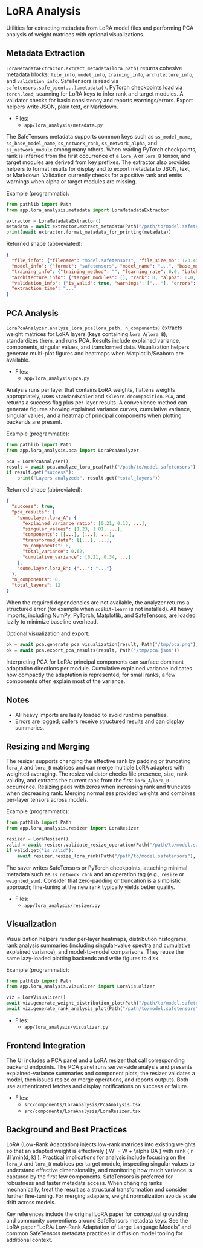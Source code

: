 # LoRA Analysis

Utilities for extracting metadata from LoRA model files and
performing PCA analysis of weight matrices with optional visualizations.

## Metadata Extraction

`LoraMetadataExtractor.extract_metadata(lora_path)` returns cohesive metadata blocks: `file_info`, `model_info`,
`training_info`, `architecture_info`, and
`validation_info`. SafeTensors is read via `safetensors.safe_open(...).metadata()`. PyTorch checkpoints load via
`torch.load`, scanning for LoRA keys to infer rank and target modules. A validator checks for basic consistency and
reports warnings/errors. Export helpers write JSON, plain text, or Markdown.

- Files:
  - `app/lora_analysis/metadata.py`

The SafeTensors metadata supports common keys such as `ss_model_name`, `ss_base_model_name`, `ss_network_rank`,
`ss_network_alpha`, and `ss_network_module` among many others. When
reading PyTorch checkpoints, rank is inferred from the first occurrence of a `lora_A` or `lora_B` tensor, and
target modules are derived from key prefixes. The extractor also provides helpers to format results for display and
to export metadata to JSON, text, or Markdown. Validation currently checks for a positive rank and emits warnings when
alpha or target modules are missing.

Example (programmatic):

```python
from pathlib import Path
from app.lora_analysis.metadata import LoraMetadataExtractor

extractor = LoraMetadataExtractor()
metadata = await extractor.extract_metadata(Path("/path/to/model.safetensors"))
print(await extractor.format_metadata_for_printing(metadata))
```

Returned shape (abbreviated):

```json
{
  "file_info": {"filename": "model.safetensors", "file_size_mb": 123.45, "file_extension": ".safetensors", "modified_time": "..."},
  "model_info": {"format": "safetensors", "model_name": "...", "base_model": "...", "network_rank": 16, "network_alpha": 32.0, "network_module": "q_proj,v_proj", "all_metadata": {"ss_model_name": "...", "ss_network_rank": "16", "...": "..."}},
  "training_info": {"training_method": "", "learning_rate": 0.0, "batch_size": 0, "epochs": 0, "steps": 0, ...},
  "architecture_info": {"target_modules": [], "rank": 0, "alpha": 0.0, ...},
  "validation_info": {"is_valid": true, "warnings": ["..."], "errors": []},
  "extraction_time": "..."
}
```

## PCA Analysis

`LoraPcaAnalyzer.analyze_lora_pca(lora_path,
n_components)` extracts weight matrices for LoRA layers (keys containing `lora_A`/`lora_B`), standardizes them, and
runs PCA. Results include explained variance, components, singular values, and
transformed data. Visualization helpers generate multi-plot figures and heatmaps when Matplotlib/Seaborn are available.

- Files:
  - `app/lora_analysis/pca.py`

Analysis runs per layer that contains LoRA weights, flattens weights appropriately, uses `StandardScaler` and
`sklearn.decomposition.PCA`, and returns a success flag plus per-layer results. A convenience method can generate
figures showing explained variance curves, cumulative variance, singular values, and a heatmap of principal components
when plotting backends are present.

Example (programmatic):

```python
from pathlib import Path
from app.lora_analysis.pca import LoraPcaAnalyzer

pca = LoraPcaAnalyzer()
result = await pca.analyze_lora_pca(Path("/path/to/model.safetensors"), n_components=8)
if result.get("success"):
    print("Layers analyzed:", result.get("total_layers"))
```

Returned shape (abbreviated):

```json
{
  "success": true,
  "pca_results": {
    "some.layer.lora_A": {
      "explained_variance_ratio": [0.21, 0.13, ...],
      "singular_values": [1.23, 1.01, ...],
      "components": [[...], [...], ...],
      "transformed_data": [[...], ...],
      "n_components": 8,
      "total_variance": 0.62,
      "cumulative_variance": [0.21, 0.34, ...]
    },
    "some.layer.lora_B": {"...": "..."}
  },
  "n_components": 8,
  "total_layers": 12
}
```

When the required dependencies are not available, the analyzer returns a structured error (for example when
`scikit-learn` is not installed). All heavy imports, including NumPy, PyTorch, Matplotlib, and
SafeTensors, are loaded lazily to minimize baseline overhead.

Optional visualization and export:

```python
ok = await pca.generate_pca_visualization(result, Path("/tmp/pca.png"))
ok = await pca.export_pca_results(result, Path("/tmp/pca.json"))
```

Interpreting PCA for LoRA: principal components can surface dominant adaptation directions per module. Cumulative
explained variance indicates how compactly the adaptation is represented; for small ranks, a few components often
explain most of the variance.

## Notes

- All heavy imports are lazily loaded to avoid runtime penalties.
- Errors are logged; callers receive structured results and can display summaries.

## Resizing and Merging

The resizer supports changing the effective rank by padding or truncating `lora_A` and `lora_B` matrices and
can merge multiple LoRA adapters with weighted averaging. The resize validator checks file presence, size,
rank validity, and extracts the current rank from the first `lora_A`/`lora_B` occurrence. Resizing pads with
zeros when increasing rank and truncates when decreasing rank. Merging normalizes provided weights and
combines per-layer tensors across models.

Example (programmatic):

```python
from pathlib import Path
from app.lora_analysis.resizer import LoraResizer

resizer = LoraResizer()
valid = await resizer.validate_resize_operation(Path("/path/to/model.safetensors"), new_rank=32)
if valid.get("is_valid"):
    await resizer.resize_lora_rank(Path("/path/to/model.safetensors"), 32, Path("/tmp/out.safetensors"))
```

The saver writes SafeTensors or PyTorch checkpoints, attaching minimal metadata such as `ss_network_rank` and
an operation tag (e.g., `resize` or `weighted_sum`). Consider that zero-padding or
truncation is a simplistic approach; fine-tuning at the new rank typically yields better quality.

- Files:
  - `app/lora_analysis/resizer.py`

## Visualization

Visualization helpers render per-layer heatmaps, distribution histograms,
rank analysis summaries (including singular-value spectra and cumulative explained variance), and
model-to-model comparisons. They reuse the same lazy-loaded plotting backends and write figures to disk.

Example (programmatic):

```python
from pathlib import Path
from app.lora_analysis.visualizer import LoraVisualizer

viz = LoraVisualizer()
await viz.generate_weight_distribution_plot(Path("/path/to/model.safetensors"), Path("/tmp/dist.png"))
await viz.generate_rank_analysis_plot(Path("/path/to/model.safetensors"), Path("/tmp/rank.png"))
```

- Files:
  - `app/lora_analysis/visualizer.py`

## Frontend Integration

The UI includes a PCA panel and a LoRA resizer that
call corresponding backend endpoints. The PCA panel runs server-side analysis and
presents explained-variance summaries and component plots; the resizer validates a model, then issues resize or
merge operations, and reports outputs. Both use authenticated fetches and display notifications on success or failure.

- Files:
  - `src/components/LoraAnalysis/PcaAnalysis.tsx`
  - `src/components/LoraAnalysis/LoraResizer.tsx`

## Background and Best Practices

LoRA (Low-Rank Adaptation) injects low-rank matrices into existing weights so
that an adapted weight is effectively \( W' = W + \alpha BA \) with rank \( r \ll \min(d,
k) \). Practical implications for analysis include focusing on the `lora_A` and
`lora_B` matrices per target module, inspecting singular values to understand effective dimensionality, and
monitoring how much variance is captured by the first few components. SafeTensors is preferred for robustness and
faster metadata access. When changing ranks mechanically, treat the result as a structural transformation and
consider further fine-tuning. For merging adapters, weight normalization avoids scale drift across models.

Key references include the original LoRA paper for conceptual grounding and
community conventions around SafeTensors metadata keys. See the LoRA paper “LoRA: Low-Rank Adaptation of
Large Language Models” and common SafeTensors metadata practices in diffusion model tooling for additional context.
